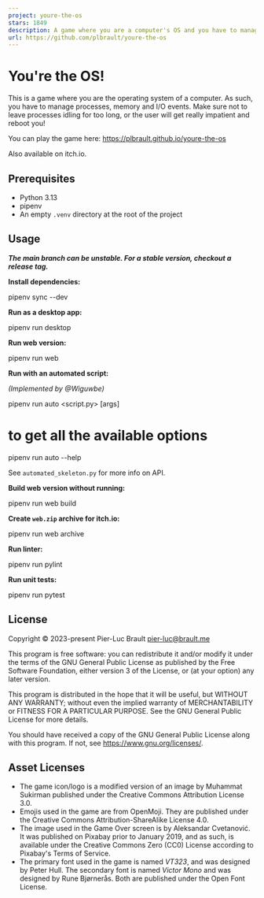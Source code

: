 ```yaml
---
project: youre-the-os
stars: 1849
description: A game where you are a computer's OS and you have to manage processes, memory and I/O events.
url: https://github.com/plbrault/youre-the-os
---
```


You're the OS!
==============

This is a game where you are the operating system of a computer. As such, you have to manage processes, memory and I/O events. Make sure not to leave processes idling for too long, or the user will get really impatient and reboot you!

You can play the game here: https://plbrault.github.io/youre-the-os

Also available on itch.io.

Prerequisites
-------------

-   Python 3.13
-   pipenv
-   An empty `.venv` directory at the root of the project

Usage
-----

_**The main branch can be unstable. For a stable version, checkout a release tag.**_

**Install dependencies:**

pipenv sync --dev

**Run as a desktop app:**

pipenv run desktop

**Run web version:**

pipenv run web

**Run with an automated script:**

_(Implemented by @Wiguwbe)_

pipenv run auto <script.py\> \[args\]
# to get all the available options
pipenv run auto --help

See `automated_skeleton.py` for more info on API.

**Build web version without running:**

pipenv run web build

**Create `web.zip` archive for itch.io:**

pipenv run web archive

**Run linter:**

pipenv run pylint

**Run unit tests:**

pipenv run pytest

License
-------

Copyright © 2023-present Pier-Luc Brault pier-luc@brault.me

This program is free software: you can redistribute it and/or modify it under the terms of the GNU General Public License as published by the Free Software Foundation, either version 3 of the License, or (at your option) any later version.

This program is distributed in the hope that it will be useful, but WITHOUT ANY WARRANTY; without even the implied warranty of MERCHANTABILITY or FITNESS FOR A PARTICULAR PURPOSE. See the GNU General Public License for more details.

You should have received a copy of the GNU General Public License along with this program. If not, see https://www.gnu.org/licenses/.

Asset Licenses
--------------

-   The game icon/logo is a modified version of an image by Muhammat Sukirman published under the Creative Commons Attribution License 3.0.
-   Emojis used in the game are from OpenMoji. They are published under the Creative Commons Attribution-ShareAlike License 4.0.
-   The image used in the Game Over screen is by Aleksandar Cvetanović. It was published on Pixabay prior to January 2019, and as such, is available under the Creative Commons Zero (CC0) License according to Pixabay's Terms of Service.
-   The primary font used in the game is named _VT323_, and was designed by Peter Hull. The secondary font is named _Victor Mono_ and was designed by Rune Bjørnerås. Both are published under the Open Font License.
